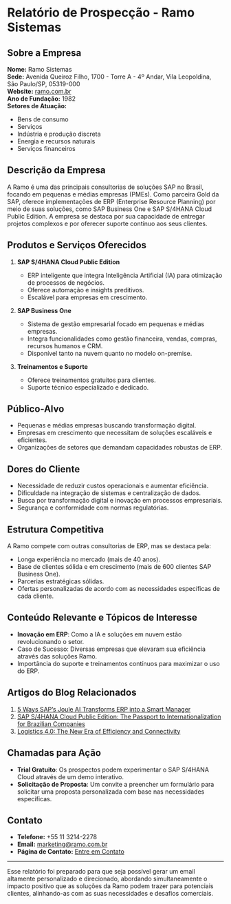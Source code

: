 # Relatório de Prospecção - Ramo Sistemas

## Sobre a Empresa
**Nome:** Ramo Sistemas  
**Sede:** Avenida Queiroz Filho, 1700 - Torre A - 4º Andar, Vila Leopoldina, São Paulo/SP, 05319-000  
**Website:** [ramo.com.br](http://www.ramo.com.br)  
**Ano de Fundação:** 1982  
**Setores de Atuação:**
- Bens de consumo
- Serviços
- Indústria e produção discreta
- Energia e recursos naturais
- Serviços financeiros

## Descrição da Empresa
A Ramo é uma das principais consultorias de soluções SAP no Brasil, focando em pequenas e médias empresas (PMEs). Como parceira Gold da SAP, oferece implementações de ERP (Enterprise Resource Planning) por meio de suas soluções, como SAP Business One e SAP S/4HANA Cloud Public Edition. A empresa se destaca por sua capacidade de entregar projetos complexos e por oferecer suporte contínuo aos seus clientes.

## Produtos e Serviços Oferecidos
1. **SAP S/4HANA Cloud Public Edition**
   - ERP inteligente que integra Inteligência Artificial (IA) para otimização de processos de negócios.
   - Oferece automação e insights preditivos.
   - Escalável para empresas em crescimento.

2. **SAP Business One**
   - Sistema de gestão empresarial focado em pequenas e médias empresas.
   - Integra funcionalidades como gestão financeira, vendas, compras, recursos humanos e CRM.
   - Disponível tanto na nuvem quanto no modelo on-premise.

3. **Treinamentos e Suporte**
   - Oferece treinamentos gratuitos para clientes.
   - Suporte técnico especializado e dedicado.

## Público-Alvo
- Pequenas e médias empresas buscando transformação digital.
- Empresas em crescimento que necessitam de soluções escaláveis e eficientes.
- Organizações de setores que demandam capacidades robustas de ERP.

## Dores do Cliente
- Necessidade de reduzir custos operacionais e aumentar eficiência.
- Dificuldade na integração de sistemas e centralização de dados.
- Busca por transformação digital e inovação em processos empresariais.
- Segurança e conformidade com normas regulatórias.

## Estrutura Competitiva
A Ramo compete com outras consultorias de ERP, mas se destaca pela:
- Longa experiência no mercado (mais de 40 anos).
- Base de clientes sólida e em crescimento (mais de 600 clientes SAP Business One).
- Parcerias estratégicas sólidas.
- Ofertas personalizadas de acordo com as necessidades específicas de cada cliente.

## Conteúdo Relevante e Tópicos de Interesse
- **Inovação em ERP**: Como a IA e soluções em nuvem estão revolucionando o setor.
- Caso de Sucesso: Diversas empresas que elevaram sua eficiência através das soluções Ramo.
- Importância do suporte e treinamentos contínuos para maximizar o uso do ERP.

## Artigos do Blog Relacionados
1. [5 Ways SAP’s Joule AI Transforms ERP into a Smart Manager](https://ramo.com.br/ia-joule-a-inteligencia-artificial-da-sap/)
2. [SAP S/4HANA Cloud Public Edition: The Passport to Internationalization for Brazilian Companies](https://ramo.com.br/s-4hana-cloud-internacionalizacao-empresas-brasileiras/)
3. [Logistics 4.0: The New Era of Efficiency and Connectivity](https://ramo.com.br/logistica-4-0-a-nova-era/)

## Chamadas para Ação
- **Trial Gratuito**: Os prospectos podem experimentar o SAP S/4HANA Cloud através de um demo interativo.
- **Solicitação de Proposta**: Um convite a preencher um formulário para solicitar uma proposta personalizada com base nas necessidades específicas.

## Contato
- **Telefone:** +55 11 3214-2278
- **Email:** marketing@ramo.com.br
- **Página de Contato:** [Entre em Contato](https://ramo.com.br/contato/)

---

Esse relatório foi preparado para que seja possível gerar um email altamente personalizado e direcionado, abordando simultaneamente o impacto positivo que as soluções da Ramo podem trazer para potenciais clientes, alinhando-as com as suas necessidades e desafios comerciais.